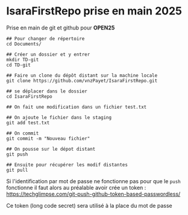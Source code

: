 # IsaraFirstRepo prise en main 2025
Prise en main de git et github pour **OPEN25**
 

```
## Pour changer de répertoire
cd Documents/

## Créer un dossier et y entrer
mkdir TD-git
cd TD-git

## Faire un clone du dépôt distant sur la machine locale
git clone https://github.com/vnzPayet/IsaraFirstRepo.git

## se déplacer dans le dossier
cd IsaraFirstRepo

## On fait une modification dans un fichier test.txt

## On ajoute le fichier dans le staging
git add test.txt

## On commit
git commit -m "Nouveau fichier"

## On pousse sur le dépot distant
git push

## Ensuite pour récupérer les modif distantes
git pull
```

Si l'identification par mot de passe ne fonctionne pas pour que le `push` fonctionne il faut alors au préalable avoir crée un token :
https://techglimpse.com/git-push-github-token-based-passwordless/

Ce token (long code secret) sera utilisé à la place du mot de passe



